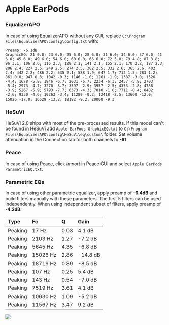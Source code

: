 # Apple EarPods

### EqualizerAPO
In case of using EqualizerAPO without any GUI, replace `C:\Program Files\EqualizerAPO\config\config.txt`
with:
```
Preamp: -6.1dB
GraphicEQ: 21 0.0; 23 6.0; 25 6.0; 28 6.0; 31 6.0; 34 6.0; 37 6.0; 41 6.0; 45 6.0; 49 6.0; 54 6.0; 60 6.0; 66 6.0; 72 5.8; 79 4.8; 87 3.8; 96 3.1; 106 2.6; 116 2.3; 128 2.1; 141 2.1; 155 2.1; 170 2.2; 187 2.3; 206 2.4; 227 2.5; 249 2.5; 274 2.5; 302 2.5; 332 2.6; 365 2.6; 402 2.4; 442 2.2; 486 2.2; 535 2.1; 588 1.9; 647 1.7; 712 1.5; 783 1.2; 861 0.8; 947 0.3; 1042 -0.3; 1146 -1.0; 1261 -1.9; 1387 -3.0; 1526 -4.4; 1678 -5.8; 1846 -6.7; 2031 -6.7; 2234 -6.3; 2457 -5.8; 2703 -5.4; 2973 -4.7; 3270 -3.7; 3597 -2.9; 3957 -2.5; 4353 -2.8; 4788 -3.9; 5267 -5.9; 5793 -7.7; 6373 -4.3; 7010 -1.0; 7711 -0.4; 8482 -2.6; 9330 -4.6; 10263 -3.4; 11289 -0.2; 12418 -2.5; 13660 -12.0; 15026 -17.0; 16529 -13.2; 18182 -9.2; 20000 -9.3
```

### HeSuVi
HeSuVi 2.0 ships with most of the pre-processed results. If this model can't be found in HeSuVi add
`Apple EarPods GraphicEQ.txt` to `C:\Program Files\EqualizerAPO\config\HeSuVi\eq\custom\` folder.
Set volume attenuation in the Connection tab for both channels to **-61**

### Peace
In case of using Peace, click *Import* in Peace GUI and select `Apple EarPods ParametricEQ.txt`.

### Parametric EQs
In case of using other parametric equalizer, apply preamp of **-6.4dB** and build filters manually
with these parameters. The first 5 filters can be used independently.
When using independent subset of filters, apply preamp of **-4.2dB**.

| Type    | Fc       |    Q | Gain     |
|:--------|:---------|:-----|:---------|
| Peaking | 17 Hz    | 0.03 | 4.1 dB   |
| Peaking | 2103 Hz  | 1.27 | -7.2 dB  |
| Peaking | 5645 Hz  | 4.35 | -6.8 dB  |
| Peaking | 15026 Hz | 2.86 | -14.8 dB |
| Peaking | 18719 Hz | 0.89 | -8.5 dB  |
| Peaking | 107 Hz   | 0.25 | 5.4 dB   |
| Peaking | 143 Hz   | 0.54 | -7.0 dB  |
| Peaking | 7519 Hz  | 3.61 | 4.1 dB   |
| Peaking | 10630 Hz | 1.09 | -5.2 dB  |
| Peaking | 11567 Hz | 3.47 | 9.2 dB   |

![](https://raw.githubusercontent.com/jaakkopasanen/AutoEq/master/results/oratory1990/harman_in-ear_2017-1/Apple%20EarPods/Apple%20EarPods.png)